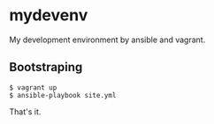 # mydevenv

My development environment by ansible and vagrant.

## Bootstraping

```
$ vagrant up
$ ansible-playbook site.yml
```

That's it.


